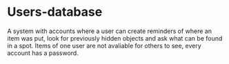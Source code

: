 # Users-database
A system with accounts where a user can create reminders of where an item was put, look for previously hidden objects and ask what can be found in a spot.
Items of one user are not avaliable for others to see, every account has a password.

